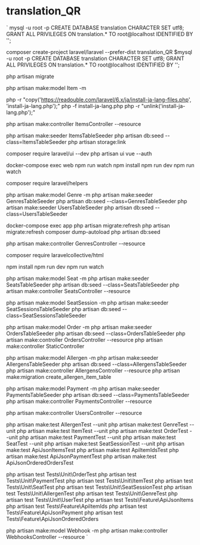 # translation_QR

`
mysql -u root -p
CREATE DATABASE translation CHARACTER SET utf8;
GRANT ALL PRIVILEGES ON translation.* TO root@localhost IDENTIFIED BY '';



composer create-project laravel/laravel --prefer-dist translation_QR
$mysql -u root -p
CREATE DATABASE translation CHARACTER SET utf8;
GRANT ALL PRIVILEGES ON translation.* TO root@localhost IDENTIFIED BY '';

php artisan migrate


php artisan make:model Item -m

php -r "copy('https://readouble.com/laravel/6.x/ja/install-ja-lang-files.php', 'install-ja-lang.php');"
php -f install-ja-lang.php
php -r "unlink('install-ja-lang.php');"


php artisan make:controller ItemsController --resource

php artisan make:seeder ItemsTableSeeder
php artisan db:seed --class=ItemsTableSeeder
php artisan storage:link


composer require laravel/ui --dev
php artisan ui vue --auth

docker-compose exec web npm run watch
npm install
npm run dev
npm run watch


composer require laravel/helpers


php artisan make:model Genre -m
php artisan make:seeder GenresTableSeeder
php artisan db:seed --class=GenresTableSeeder
php artisan make:seeder UsersTableSeeder
php artisan db:seed --class=UsersTableSeeder

docker-compose exec app php artisan migrate:refresh
php artisan migrate:refresh
composer dump-autoload
php artisan db:seed

php artisan make:controller GenresController --resource

composer require laravelcollective/html

npm install
npm run dev
npm run watch





php artisan make:model Seat -m
php artisan make:seeder SeatsTableSeeder
php artisan db:seed --class=SeatsTableSeeder
php artisan make:controller SeatsController --resource

php artisan make:model SeatSession -m
php artisan make:seeder SeatSessionsTableSeeder
php artisan db:seed --class=SeatSessionsTableSeeder


php artisan make:model Order -m
php artisan make:seeder OrdersTableSeeder
php artisan db:seed --class=OrdersTableSeeder
php artisan make:controller OrdersController --resource
php artisan make:controller StaticController


php artisan make:model Allergen -m
php artisan make:seeder AllergensTableSeeder
php artisan db:seed --class=AllergensTableSeeder
php artisan make:controller AllergensController --resource
php artisan make:migration create_allergen_item_table

php artisan make:model Payment -m
php artisan make:seeder PaymentsTableSeeder
php artisan db:seed --class=PaymentsTableSeeder
php artisan make:controller PaymentsController --resource

php artisan make:controller UsersController --resource

php artisan make:test AllergenTest --unit
php artisan make:test GenreTest --unit
php artisan make:test ItemTest --unit
php artisan make:test OrderTest --unit
php artisan make:test PaymentTest --unit
php artisan make:test SeatTest --unit
php artisan make:test SeatSessionTest --unit
php artisan make:test ApiJsonItemsTest
php artisan make:test ApiItemIdsTest
php artisan make:test ApiJsonPaymentTest
php artisan make:test ApiJsonOrderedOrdersTest

php artisan test Tests\\Unit\\OrderTest
php artisan test Tests\\Unit\\PaymentTest
php artisan test Tests\\Unit\\ItemTest
php artisan test Tests\\Unit\\SeatTest
php artisan test Tests\\Unit\\SeatSessionTest
php artisan test Tests\\Unit\\AllergenTest
php artisan test Tests\\Unit\\GenreTest
php artisan test Tests\\Unit\\UserTest
php artisan test Tests\\Feature\\ApiJsonItems
php artisan test Tests\\Feature\\ApiItemIds
php artisan test Tests\\Feature\\ApiJsonPayment
php artisan test Tests\\Feature\\ApiJsonOrderedOrders

php artisan make:model Webhook -m
php artisan make:controller WebhooksController --resource
`